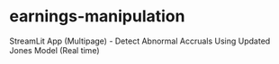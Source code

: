 # earnings-manipulation
StreamLit App (Multipage) - Detect Abnormal Accruals Using Updated Jones Model (Real time)
